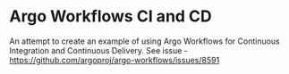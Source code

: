 # Argo Workflows CI and CD

An attempt to create an example of using Argo Workflows for Continuous Integration and Continuous Delivery. See issue - https://github.com/argoproj/argo-workflows/issues/8591
